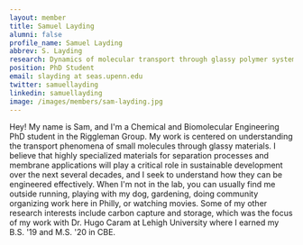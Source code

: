 ```yaml
---
layout: member
title: Samuel Layding
alumni: false 
profile_name: Samuel Layding
abbrev: S. Layding
research: Dynamics of molecular transport through glassy polymer systems
position: PhD Student
email: slayding at seas.upenn.edu
twitter: samuellayding
linkedin: samuellayding
image: /images/members/sam-layding.jpg 
---
```

Hey! My name is Sam, and I'm a Chemical and Biomolecular Engineering PhD student in the Riggleman Group. My work is centered on understanding the transport phenomena of small molecules through glassy materials. I believe that highly specialized materials for separation processes and membrane applications will play a critical role in sustainable development over the next several decades, and I seek to understand how they can be engineered effectively. When I'm not in the lab, you can usually find me outside running, playing with my dog, gardening, doing community organizing work here in Philly, or watching movies. Some of my other research interests include carbon capture and storage, which was the focus of my work with Dr. Hugo Caram at Lehigh University where I earned my B.S. '19 and M.S. '20 in CBE.

